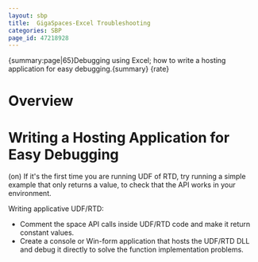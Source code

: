 ```yaml
---
layout: sbp
title:  GigaSpaces-Excel Troubleshooting
categories: SBP
page_id: 47218928
---
```


{summary:page|65}Debugging using Excel; how to write a hosting application for easy debugging.{summary}
{rate}
# Overview

# Writing a Hosting Application for Easy Debugging

(on) If it's the first time you are running UDF of RTD, try running a simple example that only returns a value, to check that the API works in your environment.

Writing applicative UDF/RTD:

- Comment the space API calls inside UDF/RTD code and make it return constant values.
- Create a console or Win-form application that hosts the UDF/RTD DLL and debug it directly to solve the function implementation problems.
